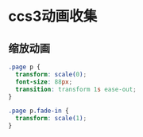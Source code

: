 # ccs3动画收集

## 缩放动画
```css
.page p {
  transform: scale(0);
  font-size: 88px;
  transition: transform 1s ease-out;
}

.page p.fade-in {
  transform: scale(1);
}
```
